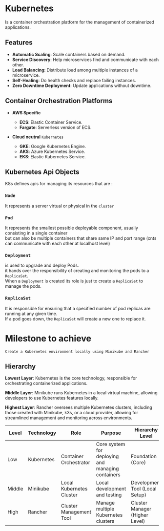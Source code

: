 # Kubernetes

Is a container orchestration platform for the management of containerized applications.

## Features

- **Automatic Scaling**: Scale containers based on demand.
- **Service Discovery**: Help microservices find and communicate with each other.
- **Load Balancing**: Distribute load among multiple instances of a microservice.
- **Self-Healing**: Do health checks and replace failing instances.
- **Zero Downtime Deployment**: Update applications without downtime.

## Container Orchestration Platforms

- **AWS Specific**
    - **ECS**: Elastic Container Service.
    - **Fargate**: Serverless version of ECS.

- **Cloud neutral** `Kubernetes`
    - **GKE**: Google Kubernetes Engine.
    - **AKS**: Azure Kubernetes Service.
    - **EKS**: Elastic Kubernetes Service.


## Kubernetes Api Objects

K8s defines apis for managing its resources that are :
### `Node` 
It represents a server virtual or physical in the `cluster`

### `Pod` 
It represents the smallest possible deployable component, usually consisting in a single container<br>
but can also be multiple containers that share same IP and port range (cnts can communicate with each other at localhost level)

### `Deployment`
is used to upgrade and deploy Pods.<br>
it hands over the responsibility of creating and monitoring the pods to a `ReplicaSet`.<br>
When a `Deployment` is created its role is just to create a `ReplicaSet` to manage the pods.

### `ReplicaSet`
It is responsible for ensuring that a specified number of pod replicas are running at any given time.<br>
If a pod goes down, the `ReplicaSet` will create a new one to replace it.



# Milestone to achieve

`Create a Kubernetes environment locally using Minikube and Rancher`

## Hierarchy

**Lowest Layer**: Kubernetes is the core technology, responsible for orchestrating containerized applications.

**Middle Layer**: Minikube runs Kubernetes in a local virtual machine, allowing developers to use Kubernetes features
locally.

**Highest Layer**: Rancher oversees multiple Kubernetes clusters, including those created with Minikube, k3s, or a cloud
provider, allowing for streamlined management and monitoring across environments.

| Level  | Technology | Role                     | Purpose                                           | Hierarchy Level                |
|--------|------------|--------------------------|---------------------------------------------------|--------------------------------|
| Low    | Kubernetes | Container Orchestrator   | Core system for deploying and managing containers | Foundation (Core)              |
| Middle | Minikube   | Local Kubernetes Cluster | Local development and testing                     | Development Tool (Local Setup) |
| High   | Rancher    | Cluster Management Tool  | Manage multiple Kubernetes clusters               | Cluster Manager (Higher Level) |